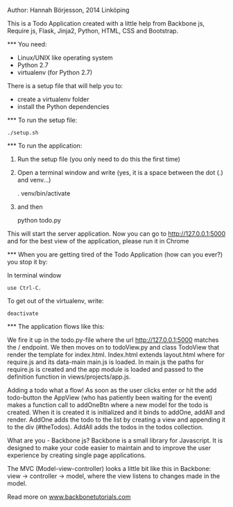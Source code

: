 Author: Hannah Börjesson, 2014 Linköping

This is a Todo Application created with a little help from Backbone js, Require js, Flask, Jinja2, Python, HTML, CSS and Bootstrap.

*** You need:

- Linux/UNIX like operating system
- Python 2.7
- virtualenv (for Python 2.7)

There is a setup file that will help you to:

- create a virtualenv folder
- install the Python dependencies

*** To run the setup file:

    ./setup.sh

*** To run the application:

1. Run the setup file (you only need to do this the first time)

2. Open a terminal window and write (yes, it is a space between the dot (.) and venv...)

    .  venv/bin/activate

3. and then

    python todo.py

This will start the server application. Now you can go to http://127.0.0.1:5000
and for the best view of the application, please run it in Chrome


*** When you are getting tired of the Todo Application (how can you ever?) you stop it by:

In terminal window

    use Ctrl-C.

To get out of the virtualenv, write:

    deactivate

*** The application flows like this:

We fire it up in the todo.py-file where the url http://127.0.0.1:5000 matches the / endpoint. We then moves on to todoView.py and class TodoView that render the template for index.html. Index.html extends layout.html where for require.js and its data-main main.js is loaded. In main.js the paths for require.js is created and the app module is loaded and passed to the definition function in views/projects/app.js. 

Adding a todo what a flow! 
As soon as the user clicks enter or hit the add todo-button the AppView (who has patiently been waiting for the event) makes a function call to addOneBtn where a new model for the todo is created. When it is created it is initialized and it binds to addOne, addAll and render. AddOne adds the todo to the list by creating a view and appending it to the div (#theTodos). AddAll adds the todos in the todos collection. 

What are you - Backbone js?
Backbone is a small library for Javascript. It is designed to make your code easier to maintain and to improve the user experience by creating single page applications. 

The MVC (Model-view-controller) looks a little bit like this in Backbone: 
view -> controller -> model, where the view listens to changes made in the model.

Read more on www.backbonetutorials.com

